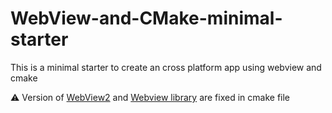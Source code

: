 # WebView-and-CMake-minimal-starter
This is a minimal starter to create an cross platform app using webview and cmake

⚠️ Version of [WebView2](https://www.nuget.org/packages/Microsoft.Web.WebView2) and [Webview library](https://github.com/webview/webview) are fixed in cmake file
